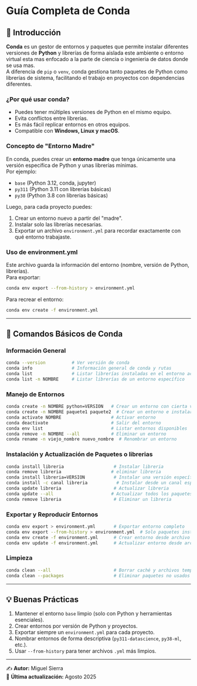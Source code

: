 # Guía Completa de Conda

## 📌 Introducción

**Conda** es un gestor de entornos y paquetes que permite instalar diferentes versiones de **Python** y librerías de forma aislada este ambiente o entorno virtual esta mas enfocado a la parte de ciencia o ingenieria de datos donde se usa mas.  
A diferencia de `pip` o `venv`, conda gestiona tanto paquetes de Python como librerías de sistema, facilitando el trabajo en proyectos con dependencias diferentes.

### ¿Por qué usar conda?
- Puedes tener múltiples versiones de Python en el mismo equipo.
- Evita conflictos entre librerías.
- Es más fácil replicar entornos en otros equipos.
- Compatible con **Windows, Linux y macOS**.

### Concepto de "Entorno Madre"
En conda, puedes crear un **entorno madre** que tenga únicamente una versión específica de Python y unas librerías mínimas.  
Por ejemplo:
- `base` (Python 3.12, conda, jupyter)
- `py311` (Python 3.11 con librerías básicas)
- `py38` (Python 3.8 con librerías básicas)

Luego, para cada proyecto puedes:
1. Crear un entorno nuevo a partir del "madre".
2. Instalar solo las librerías necesarias.
3. Exportar un archivo `environment.yml` para recordar exactamente con qué entorno trabajaste.

### Uso de environment.yml
Este archivo guarda la información del entorno (nombre, versión de Python, librerías).  
Para exportar:
```bash
conda env export --from-history > environment.yml
```
Para recrear el entorno:
```bash
conda env create -f environment.yml
```

---

## 🔹 Comandos Básicos de Conda

### Información General
```bash
conda --version          # Ver versión de conda
conda info               # Información general de conda y rutas
conda list               # Listar librerías instaladas en el entorno actual
conda list -n NOMBRE     # Listar librerías de un entorno específico
```

### Manejo de Entornos
```bash
conda create -n NOMBRE python=VERSION   # Crear un entorno con cierta versión de Python
conda create -n NOMBRE paquete1 paquete2  # Crear un entorno e instalar paquetes
conda activate NOMBRE                   # Activar entorno
conda deactivate                        # Salir del entorno
conda env list                          # Listar entornos disponibles
conda remove -n NOMBRE --all            # Eliminar un entorno
conda rename -n viejo_nombre nuevo_nombre  # Renombrar un entorno
```

### Instalación y Actualización de Paquetes o librerias
```bash
conda install libreria                   # Instalar libreria
conda remove libreria                   # eliminar libreria
conda install libreria=VERSION           # Instalar una versión específica
conda install -c canal libreria           # Instalar desde un canal específico
conda update libreria                    # Actualizar libreria
conda update --all                      # Actualizar todos los paquetes
conda remove libreria                    # Eliminar un libreria
```

### Exportar y Reproducir Entornos
```bash
conda env export > environment.yml       # Exportar entorno completo
conda env export --from-history > environment.yml  # Solo paquetes instalados manualmente
conda env create -f environment.yml      # Crear entorno desde archivo
conda env update -f environment.yml      # Actualizar entorno desde archivo
```

### Limpieza
```bash
conda clean --all                        # Borrar caché y archivos temporales
conda clean --packages                   # Eliminar paquetes no usados
```

---

## 💡 Buenas Prácticas
1. Mantener el entorno `base` limpio (solo con Python y herramientas esenciales).
2. Crear entornos por versión de Python y proyectos.
3. Exportar siempre un `environment.yml` para cada proyecto.
4. Nombrar entornos de forma descriptiva (`py311-datascience`, `py38-ml`, etc.).
5. Usar `--from-history` para tener archivos `.yml` más limpios.

---

✍️ **Autor:** Miguel Sierra  
📅 **Última actualización:** Agosto 2025
